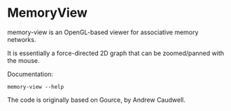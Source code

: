 MemoryView
==========

memory-view is an OpenGL-based viewer for associative memory networks.


It is essentially a force-directed 2D graph that can be zoomed/panned with the
mouse.

Documentation:
```
memory-view --help
```

The code is originally based on Gource, by Andrew Caudwell.
